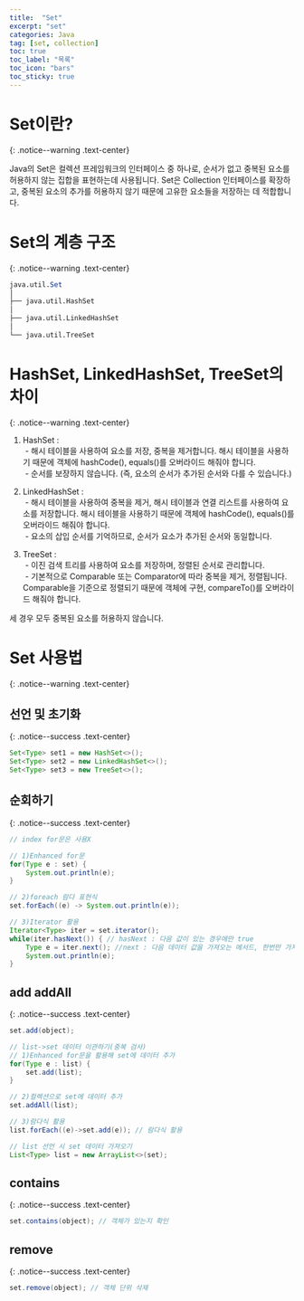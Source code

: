 ```yaml
---
title:  "Set"
excerpt: "set"
categories: Java
tag: [set, collection]
toc: true
toc_label: "목록"
toc_icon: "bars"
toc_sticky: true
---
```


# Set이란?
{: .notice--warning .text-center}

Java의 Set은 컬렉션 프레임워크의 인터페이스 중 하나로, 순서가 없고 중복된 요소를 허용하지 않는 집합을 표현하는데 사용됩니다. Set은 Collection 인터페이스를 확장하고, 중복된 요소의 추가를 허용하지 않기 때문에 고유한 요소들을 저장하는 데 적합합니다.

# Set의 계층 구조
{: .notice--warning .text-center}

```mathematica
java.util.Set
│
├── java.util.HashSet
│
├── java.util.LinkedHashSet
│
└── java.util.TreeSet
```

# HashSet, LinkedHashSet, TreeSet의 차이
{: .notice--warning .text-center}

1) HashSet :<br>
&nbsp;- 해시 테이블을 사용하여 요소를 저장, 중복을 제거합니다. 해시 테이블을 사용하기 때문에 객체에 hashCode(), equals()를 오버라이드 해줘야 합니다.<br>
&nbsp;- 순서를 보장하지 않습니다. (즉, 요소의 순서가 추가된 순서와 다를 수 있습니다.)

2) LinkedHashSet :<br>
&nbsp;- 해시 테이블을 사용하여 중복을 제거, 해시 테이블과 연결 리스트를 사용하여 요소를 저장합니다. 해시 테이블을 사용하기 때문에 객체에 hashCode(), equals()를 오버라이드 해줘야 합니다.<br>
&nbsp;- 요소의 삽입 순서를 기억하므로, 순서가 요소가 추가된 순서와 동일합니다.

3) TreeSet :<br>
&nbsp;- 이진 검색 트리를 사용하여 요소를 저장하며, 정렬된 순서로 관리합니다.<br>
&nbsp;- 기본적으로 Comparable 또는 Comparator에 따라 중복을 제거, 정렬됩니다. Comparable을 기준으로 정렬되기 때문에 객체에 구현, compareTo()를 오버라이드 해줘야 합니다.

세 경우 모두 중복된 요소를 허용하지 않습니다.

# Set 사용법
{: .notice--warning .text-center}

## 선언 및 초기화
{: .notice--success .text-center}

```java
Set<Type> set1 = new HashSet<>();
Set<Type> set2 = new LinkedHashSet<>();
Set<Type> set3 = new TreeSet<>();
```

## 순회하기
{: .notice--success .text-center}

```java
// index for문은 사용X

// 1)Enhanced for문
for(Type e : set) {
    System.out.println(e);
}

// 2)foreach 람다 표현식
set.forEach((e) -> System.out.println(e));

// 3)Iterator 활용
Iterator<Type> iter = set.iterator();
while(iter.hasNext()) { // hasNext : 다음 값이 있는 경우에만 true
	Type e = iter.next(); //next : 다음 데이터 값을 가져오는 메서드, 한번만 가져와야 함
	System.out.println(e);
}
```

## add addAll
{: .notice--success .text-center}

```java
set.add(object);

// list->set 데이터 이관하기(중복 검사)
// 1)Enhanced for문을 활용해 set에 데이터 추가
for(Type e : list) {
    set.add(list);
}

// 2)컬렉션으로 set에 데이터 추가
set.addAll(list);

// 3)람다식 활용
list.forEach((e)->set.add(e)); // 람다식 활용

// list 선언 시 set 데이터 가져오기
List<Type> list = new ArrayList<>(set); 
```

## contains
{: .notice--success .text-center}

```java
set.contains(object); // 객체가 있는지 확인
```

## remove
{: .notice--success .text-center}

```java
set.remove(object); // 객체 단위 삭제
```